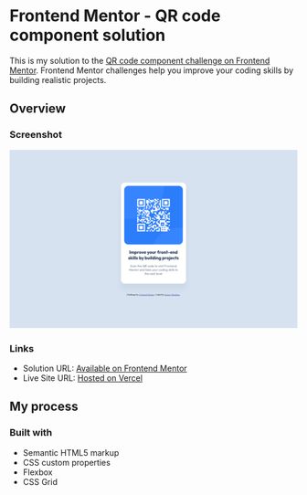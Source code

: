 # Frontend Mentor - QR code component solution

This is my solution to the [QR code component challenge on Frontend Mentor](https://www.frontendmentor.io/challenges/qr-code-component-iux_sIO_H). Frontend Mentor challenges help you improve your coding skills by building realistic projects. 

## Overview

### Screenshot

![Screenshot](/src/qr-code.png)

### Links

- Solution URL: [Available on Frontend Mentor](https://www.frontendmentor.io/solutions/qr-code-card-component---my-very-fist-step-in-frontend-mentor-hm94GrKb1S)
- Live Site URL: [Hosted on Vercel](https://fm-qr-code-rho.vercel.app/)

## My process

### Built with

- Semantic HTML5 markup
- CSS custom properties
- Flexbox
- CSS Grid
